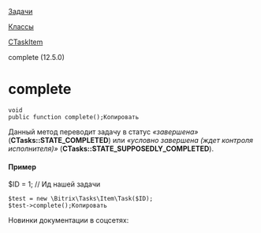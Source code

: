 [Задачи](/api_help/tasks/index.php)

[Классы](/api_help/tasks/classes/index.php)

[CTaskItem](/api_help/tasks/classes/ctaskitem/index.php)

complete (12.5.0)

complete
========

```
void 
public function complete();Копировать
```

Данный метод переводит задачу в статус *«завершена»* (**CTasks::STATE\_COMPLETED**) или *«условно завершена (ждет контроля исполнителя)»* (**CTasks::STATE\_SUPPOSEDLY\_COMPLETED**).

#### Пример

$ID = 1; // Ид нашей задачи

```
$test = new \Bitrix\Tasks\Item\Task($ID);
$test->complete();Копировать
```

Новинки документации в соцсетях: